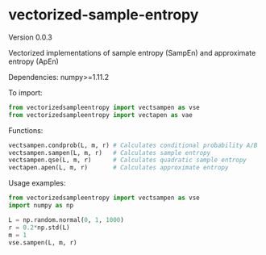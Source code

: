 # vectorized-sample-entropy
Version 0.0.3

Vectorized implementations of sample entropy (SampEn) and approximate entropy (ApEn)

Dependencies: numpy>=1.11.2

To import: 
```python
from vectorizedsampleentropy import vectsampen as vse
from vectorizedsampleentropy import vectapen as vae
```

Functions: 
```python
vectsampen.condprob(L, m, r) # Calculates conditional probability A/B
vectsampen.sampen(L, m, r)   # Calculates sample entropy
vectsampen.qse(L, m, r)      # Calculates quadratic sample entropy
vectapen.apen(L, m, r)       # Calculates approximate entropy
```

Usage examples: 
```python
from vectorizedsampleentropy import vectsampen as vse
import numpy as np

L = np.random.normal(0, 1, 1000)
r = 0.2*np.std(L)
m = 1
vse.sampen(L, m, r)
```
